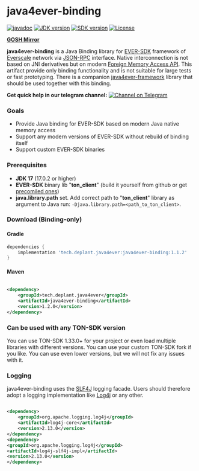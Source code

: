 # java4ever-binding

[![javadoc](https://javadoc.io/badge2/tech.deplant.java4ever/java4ever-binding/javadoc.svg)](https://javadoc.io/doc/tech.deplant.java4ever/java4ever-binding)
[![JDK version](https://img.shields.io/badge/Java-17.0.2+-green.svg)](https://shields.io/)
[![SDK version](https://img.shields.io/badge/EVER%20SDK-v1.34.2+-orange)](https://github.com/tonlabs/TON-SDK/tree/1.28.0)
[![License](https://img.shields.io/badge/License-Apache%202.0-brown.svg)](https://shields.io/)

**[GOSH Mirror](gosh://0:078d7efa815982bb5622065e7658f89b29ce8a24bce90e5ca0906cdfd2cc6358/deplant/java4ever-binding)**

**java4ever-binding** is a Java Binding library for
[EVER-SDK](https://github.com/tonlabs/ever-sdk) framework of
[Everscale](https://everscale.network/) network via
[JSON-RPC](https://github.com/tonlabs/ever-sdk/blob/master/docs/for-binding-developers/json_interface.md) interface.
Native interconnection is not based on JNI derivatives but on
modern [Foreign Memory Access API](https://openjdk.java.net/jeps/393).
This artifact provide only binding functionality and is not suitable for large tests or fast prototyping.
There is a companion [java4ever-framework](https://github.com/deplant/java4ever-framework) library that should be used
together with this binding.

**Get quick help in our telegram
channel:** [![Channel on Telegram](https://img.shields.io/badge/chat-on%20telegram-9cf.svg)](https://t.me/deplant\_chat)

### Goals

* Provide Java binding for EVER-SDK based on modern Java native memory access
* Support any modern versions of EVER-SDK without rebuild of binding itself
* Support custom EVER-SDK binaries

### Prerequisites

* **JDK 17** (17.0.2 or higher)
* **EVER-SDK** binary lib "**ton_client**" (build it yourself from github or
  get [precomiled ones](https://github.com/tonlabs/ever-sdk/blob/master/README.md#download-precompiled-binaries))
* **java.library.path** set. Add correct path to "**ton_client**" library as argument to Java
  run: `-Djava.library.path=<path_to_ton_client>`.

### Download (Binding-only)

#### Gradle

```groovy
dependencies {
    implementation 'tech.deplant.java4ever:java4ever-binding:1.1.2'
}
```

#### Maven

```xml

<dependency>
    <groupId>tech.deplant.java4ever</groupId>
    <artifactId>java4ever-binding</artifactId>
    <version>1.2.0</version>
</dependency>
```

### Can be used with any TON-SDK version

You can use TON-SDK 1.33.0+ for your project or even load multiple libraries with different versions. You can use your
custom TON-SDK fork if you like. You can use even lower versions, but we will not fix any issues with it.

### Logging

java4ever-binding uses the [SLF4J](https://www.slf4j.org/) logging facade.
Users should therefore adopt a logging implementation like [Log4j](https://logging.apache.org/log4j/2.x/) or any other.

```xml

<dependency>
    <groupId>org.apache.logging.log4j</groupId>
    <artifactId>log4j-core</artifactId>
    <version>2.13.0</version>
</dependency>
<dependency>
<groupId>org.apache.logging.log4j</groupId>
<artifactId>log4j-slf4j-impl</artifactId>
<version>2.13.0</version>
</dependency>
```
